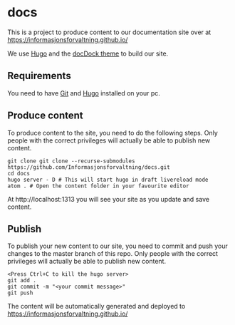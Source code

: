 # docs

This is a project to produce content to our documentation site over at https://informasjonsforvaltning.github.io/

We use [Hugo](https://gohugo.io/) and the [docDock theme](http://docdock.netlify.com/) to build our site.
## Requirements
You need to have [Git](https://git-scm.com/) and [Hugo](https://gohugo.io/) installed on your pc.
## Produce content
To produce content to the site, you need to do the following steps. Only people with the correct privileges will actually be able to publish new content.
```
git clone git clone --recurse-submodules https://github.com/Informasjonsforvaltning/docs.git
cd docs
hugo server - D # This will start hugo in draft livereload mode
atom . # Open the content folder in your favourite editor
```
At http://localhost:1313 you will see your site as you update and save content.
## Publish
To publish your new content to our site, you need to commit and push your changes to the master branch of this repo. Only people with the correct privileges will actually be able to publish new content.
```
<Press Ctrl+C to kill the hugo server>
git add .
git commit -m "<your commit message>"
git push
```
The content will be automatically generated and deployed to https://informasjonsforvaltning.github.io/

